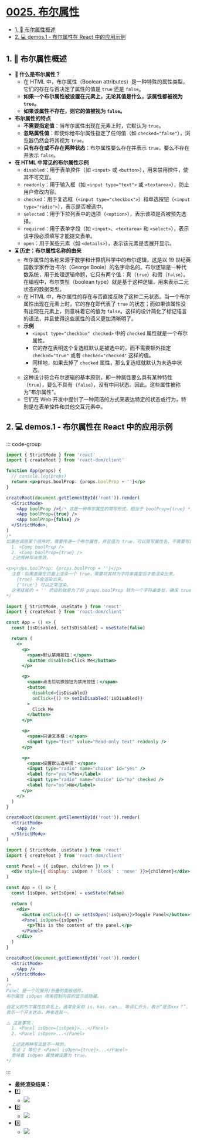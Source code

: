 # [0025. 布尔属性](https://github.com/Tdahuyou/react/tree/main/0025.%20%E5%B8%83%E5%B0%94%E5%B1%9E%E6%80%A7)

<!-- region:toc -->
- [1. 📒 布尔属性概述](#1--布尔属性概述)
- [2. 💻 demos.1 - 布尔属性在 React 中的应用示例](#2--demos1---布尔属性在-react-中的应用示例)
<!-- endregion:toc -->

## 1. 📒 布尔属性概述

- **🤔 什么是布尔属性？**
  - 在 HTML 中，布尔属性（Boolean attributes）是一种特殊的属性类型，它们的存在与否决定了属性的值是 `true` 还是 `false`。
  - **如果一个布尔属性被设置在元素上，无论其值是什么，该属性都被视为 `true`。**
  - **如果该属性不存在，则它的值被视为 `false`。**
- **布尔属性的特点**
  - **不需要指定值**：当布尔属性出现在元素上时，它默认为 `true`。
  - **忽略属性值**：即使你给布尔属性指定了任何值（如 `checked="false"`），浏览器仍然会将其视为 `true`。
  - **只有存在或不存在两种状态**：布尔属性要么存在并表示 `true`，要么不存在并表示 `false`。
- **在 HTML 中常见的布尔属性示例**
  - `disabled`：用于表单控件（如 `<input>` 或 `<button>`），用来禁用控件，使其不可交互。
  - `readonly`：用于输入框（如 `<input type="text">` 或 `<textarea>`），防止用户修改内容。
  - `checked`：用于复选框（`<input type="checkbox">`）和单选按钮（`<input type="radio">`），表示是否被选中。
  - `selected`：用于下拉列表中的选项（`<option>`），表示该项是否被预先选择。
  - `required`：用于表单字段（如 `<input>`、`<textarea>` 和 `<select>`），表示该字段必须填写才能提交表单。
  - `open`：用于某些元素（如 `<details>`），表示该元素是否展开显示。
- **⌛️ 历史：布尔属性名称的由来**
  - 布尔属性的名称来源于数学和计算机科学中的布尔逻辑，这是以 19 世纪英国数学家乔治·布尔（George Boole）的名字命名的。布尔逻辑是一种代数系统，用于处理逻辑命题，它只有两个值：真（`true`）和假（`false`）。在编程中，布尔类型（boolean type）就是基于这种逻辑，用来表示二元状态的数据类型。
  - 在 HTML 中，布尔属性的存在与否直接反映了这种二元状态。当一个布尔属性出现在元素上时，它的存在即代表了 `true` 的状态；而如果该属性没有出现在元素上，则意味着它的值为 `false`。这样的设计简化了标记语言的语法，并且使得这些属性的语义更加清晰明了。
  - **示例**
    - `<input type="checkbox" checked>` 中的 `checked` 属性就是一个布尔属性。
    - 它的存在表明这个复选框默认是被选中的，而不需要额外指定 `checked="true"` 或者 `checked="checked"` 这样的值。
    - 同样地，如果去掉了 `checked` 属性，那么复选框就默认为未选中状态。
  - 这种设计符合布尔逻辑的基本原则，即一种属性要么具有某种特性（`true`），要么不具有（`false`），没有中间状态。因此，这些属性被称为“布尔属性”。
  - 它们在 Web 开发中提供了一种简洁的方式来表达特定的状态或行为，特别是在表单控件和其他交互元素中。

## 2. 💻 demos.1 - 布尔属性在 React 中的应用示例

::: code-group

```jsx {11-13} [1️⃣ 简写]
import { StrictMode } from 'react'
import { createRoot } from 'react-dom/client'

function App(props) {
  // console.log(props)
  return <p>props.boolProp: {props.boolProp + ''}</p>
}

createRoot(document.getElementById('root')).render(
  <StrictMode>
    <App boolProp />{/* 这是一种布尔属性的简写形式，相当于 boolProp={true} */}
    <App boolProp={true} />
    <App boolProp={false} />
  </StrictMode>,
)
/* 
如果在调用某个组件时，需要传递一个布尔属性，并且值为 true，可以简写属性名，不需要写属性值。
  1. <Comp boolProp />
  2. <Comp boolProp={true} />
  上述两种写法等效。

<p>props.boolProp: {props.boolProp + ''}</p>
  注意：如果直接在页面上渲染一个 true，需要将其转为字符串类型后才能渲染出来。
    {true} 不会渲染出来。
    {'true'} 可以正常渲染。
  这里结尾的 + '' 的目的就是为了将 props.boolProp 转为一个字符串类型，确保 true 也能够正常渲染出来。
*/
```

```jsx {11,17,26,33} [2️⃣ 在表单中的使用]
import { StrictMode, useState } from 'react'
import { createRoot } from 'react-dom/client'

const App = () => {
  const [isDisabled, setIsDisabled] = useState(false)

  return (
    <>
      <p>
        <span>默认禁用按钮：</span>
        <button disabled>Click Me</button>
      </p>

      <p>
        <span>点击后切换按钮为禁用按钮：</span>
        <button
          disabled={isDisabled}
          onClick={() => setIsDisabled(!isDisabled)}
        >
          Click Me
        </button>
      </p>

      <p>
        <span>只读文本框：</span>
        <input type="text" value="Read-only text" readonly />
      </p>

      <p>
        <span>设置默认选中项：</span>
        <input type="radio" name="choice" id="yes" />
        <label for="yes">Yes</label>
        <input type="radio" name="choice" id="no" checked />
        <label for="no">No</label>
      </p>
    </>
  )
}

createRoot(document.getElementById('root')).render(
  <StrictMode>
    <App />
  </StrictMode>
)
```

```jsx {14} [3️⃣ 条件渲染]
import { StrictMode, useState } from 'react'
import { createRoot } from 'react-dom/client'

const Panel = ({ isOpen, children }) => (
  <div style={{ display: isOpen ? 'block' : 'none' }}>{children}</div>
)

const App = () => {
  const [isOpen, setIsOpen] = useState(false)

  return (
    <div>
      <button onClick={() => setIsOpen(!isOpen)}>Toggle Panel</button>
      <Panel isOpen={isOpen}>
        <p>This is the content of the panel.</p>
      </Panel>
    </div>
  )
}

createRoot(document.getElementById('root')).render(
  <StrictMode>
    <App />
  </StrictMode>
)
/* 
Panel 是一个可展开/折叠的面板组件。
布尔属性 isOpen 用来控制内容的显示或隐藏。

自定义的布尔属性在命名上，通常会采用 is、has、can…… 等词汇开头，表示“是否xxx？”、“有xxx？”、“能xxx？”……。
表示一个开关状态，两者选其一。

⚠️ 注意事项：
  1. <Panel isOpen={isOpen}>...</Panel>
  2. <Panel isOpen>...</Panel>

  上述这两种写法是不一样的。
  写法 2 等价于 <Panel isOpen={true}>...</Panel>
  意味着 isOpen 属性被设置为 true。
*/
```

:::

- **最终渲染结果：**
- 1️⃣
  - ![](assets/2024-09-30-17-48-54.png)
- 2️⃣
  - ![](assets/2025-02-18-14-14-54.png)
- 3️⃣
  - ![](assets/1.gif)

